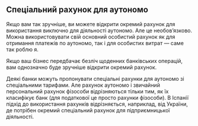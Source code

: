 ## Спеціальний рахунок для аутономо

Якщо вам так зручніше, ви можете відкрити окремий рахунок для використання виключно для діяльності аутономо. Але це
необов’язково. Можна використовувати свій основний особистий рахунок як для отримання платежів по аутономо, так і для
особистих витрат — саме так роблю я.

Якщо ваш бізнес передбачає безліч щоденних банківських операцій, вам однозначно буде зручніше відкрити окремий рахунок.

Деякі банки можуть пропонувати спеціальні рахунки для аутономо зі спеціальними тарифами. Але рахунок аутономо і
звичайний персональний рахунок фізособи відрізняються тільки тим, як їх класифікує банк (для податкової це просто
рахунки фізособи). В Іспанії підхід до використання рахунків відрізняється, наприклад, від України, де потрібен окремий
спеціальний рахунок для підприємницької діяльності.
